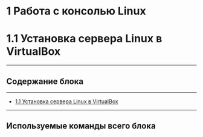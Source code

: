 # 1  Работа с консолью Linux


# 1.1 Установка сервера Linux в VirtualBox

---

## Содержание блока

---

- [1.1 Установка сервера Linux в VirtualBox](/Linux2/1%20%20Работа%20с%20консолью%20Linux/1.1%20Установка%20сервера%20Linux%20в%20VirtualBox.md)


---

## Используемые команды всего блока